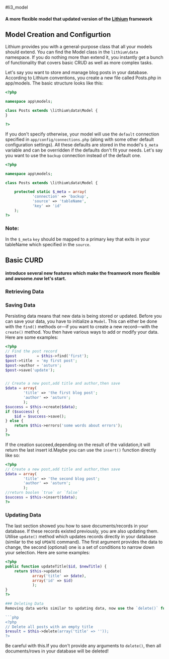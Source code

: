 #li3_model

#### A more flexible model that updated version of the [Lithium](https://github.com/UnionOfRAD/lithium) framework

## Model Creation and Configurtion

Lithium provides you with a general-purpose class that all your models should extend. You can find the Model class in the `lithium\data` namespace. If you do nothing more than extend it, you instantly get a bunch of functionality that covers basic CRUD as well as more complex tasks.

Let's say you want to store and manage blog posts in your database. According to Lithium conventions, you create a new file called Posts.php in app/models. The basic structure looks like this:

```php
<?php

namespace app\models;

class Posts extends \lithium\data\Model {
}

?>
```

If you don't specify otherwise, your model will use the `default` connection specified in `app/config/connections.php` (along with some other default configuration settings). All these defaults are stored in the model's `$_meta` variable and can be overridden if the defaults don't fit your needs. Let's say you want to use the `backup` connection instead of the default one.

```php
<?php

namespace app\models;

class Posts extends \lithium\data\Model {

	protected static $_meta = array(
			'connection' => 'backup',
			'source' => 'tableName',
			'key' => 'id'
	);
?>
```

### Note:
In the `$_meta` `key` should be mapped to a primary key that exits in your tableName which specified in the `source`.

## Basic CURD

#### introduce several new features which make the freamwork more flexible and awsome.now let's start.

### Retrieving Data

### Saving Data

Persisting data means that new data is being stored or updated. Before you can save your data, you have to initialize a `Model`. This can either be done with the `find()` methods or—if you want to create a new record—with the `create()` method. You then have various ways to add or modify your data. Here are some examples:

```php
<?php
// Find the post record
$post 		  = $this->find('first');
$post->title  = 'my first post';
$post->author = 'asturn';
$post->save('update');


// Create a new post,add title and author,then save
$data = array(
		'title' => 'the first blog post';
		'author' => 'asturn';
		);
$success = $this->create($data);
if ($success) {
	$id = $success->save();
} else {
	return $this->errors('some words about errors');
}
?>
```
If the creation succeed,depending on the result of the validation,it will return the last insert id.Maybe you can use the `insert()` function directly like so:

```php
<?php
// Create a new post,add title and author,then save
$data = array(
		'title' => 'the second blog post';
		'author' => 'asturn';
		);
//return boolen `true` or `false`
$success = $this->insert($data);
?>
```

### Updating Data

The last section showed you how to save documents/records in your database. If these records existed previously, you are also updating them. Utilise `update()` method which updates records directly in your database (similar to the sql `UPDATE` command).
The first argument provides the data to change, the second (optional) one is a set of conditions to narrow down your selection. Here are some examples:

```php
<?php
public function updateTitle($id, $newTitle) {
	return $this->update(
			array('title' => $date),
			array('id' => $id)
			);
}
?>

### Deleting Data
Removing data works similar to updating data, now use the `delete()` function you can remove a subset of your database entries.

```php
<?php
// Delete all posts with an empty title
$result = $this->delete(array('title' => ''));
?>
```

Be careful with this.If you don't provide any arguments to `delete()`, then all documents/rows in your database will be deleted!